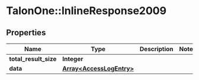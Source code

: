 # TalonOne::InlineResponse2009

## Properties
Name | Type | Description | Notes
------------ | ------------- | ------------- | -------------
**total_result_size** | **Integer** |  | 
**data** | [**Array&lt;AccessLogEntry&gt;**](AccessLogEntry.md) |  | 


